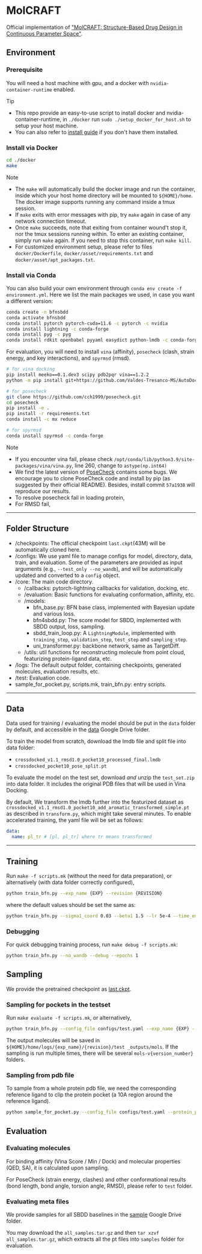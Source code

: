 # MolCRAFT

Official implementation of ["MolCRAFT: Structure-Based Drug Design in Continuous Parameter Space"](https://arxiv.org/abs/2404.12141).


## Environment

### Prerequisite
You will need a host machine with gpu, and a docker with `nvidia-container-runtime` enabled.

> [!TIP]
> - This repo provide an easy-to-use script to install docker and nvidia-container-runtime, in `./docker` run `sudo ./setup_docker_for_host.sh` to setup your host machine.
> - You can also refer to [install guide](https://docs.nvidia.com/datacenter/cloud-native/container-toolkit/latest/install-guide.html) if you don't have them installed.


### Install via Docker
```bash
cd ./docker
make
```

> [!NOTE]
> - The `make` will automatically build the docker image and run the container, inside which your host home directory will be mounted to `${HOME}/home`. The docker image supports running any command inside a tmux session.
> - If `make` exits with error messages with pip, try `make` again in case of any network connection timeout. 
> - Once `make` succeeds, note that exiting from container wound't stop it, nor the tmux sessions running within. To enter an existing container, simply run `make` again. If you need to stop this container, run `make kill`.
> - For customized environment setup, please refer to files `docker/Dockerfile`, `docker/asset/requirements.txt` and `docker/asset/apt_packages.txt`. 


### Install via Conda

You can also build your own environment through `conda env create -f environment.yml`. Here we list the main packages we used, in case you want a different version:

```bash
conda create -n bfnsbdd
conda activate bfnsbdd
conda install pytorch pytorch-cuda=11.6 -c pytorch -c nvidia
conda install lightning -c conda-forge
conda install pyg -c pyg
conda install rdkit openbabel pyyaml easydict python-lmdb -c conda-forge
```

For evaluation, you will need to install `vina` (affinity), `posecheck` (clash, strain energy, and key interactions), and `spyrmsd` (rmsd).

```bash
# for vina docking
pip install meeko==0.1.dev3 scipy pdb2pqr vina==1.2.2 
python -m pip install git+https://github.com/Valdes-Tresanco-MS/AutoDockTools_py3

# for posecheck
git clone https://github.com/cch1999/posecheck.git
cd posecheck
pip install -e .
pip install -r requirements.txt
conda install -c mx reduce

# for spyrmsd
conda install spyrmsd -c conda-forge
```

> [!NOTE]
> - If you encounter vina fail, please check `/opt/conda/lib/python3.9/site-packages/vina/vina.py`, line 260, change to `astype(np.int64)`
> - We find the latest version of [PoseCheck](https://github.com/cch1999/posecheck) contains some bugs. We encourage you to clone PoseCheck code and install by pip (as suggested by their official README). Besides, install commit `57a1938` will reproduce our results.
> - To resolve posecheck fail in loading protein,
> - For RMSD fail,

-----

## Folder Structure

- /checkpoints: The official checkpoint `last.ckpt`(43M) will be automatically cloned here.
- /configs: We use yaml file to manage configs for model, directory, data, train, and evaluation. Some of the parameters are provided as input arguments (e.g., `--test_only --no_wandb`), and will be automatically updated and converted to a `config` object.
- /core: The main code directory.
  - /callbacks: pytorch-lightning callbacks for validation, docking, etc.
  - /evaluation: Basic functions for evaluating conformation, affinity, etc.
  - /models:
    - bfn_base.py: BFN base class, implemented with Bayesian update and various loss.
    - bfn4sbdd.py: The score model for SBDD, implemented with SBDD output, loss, sampling.
    - sbdd_train_loop.py: A `LightningModule`, implemented with `training_step`, `validation_step`, `test_step` and `sampling_step`.
    - uni_transformer.py: backbone network, same as TargetDiff.
  - /utils: util functions for reconstructing molecule from point cloud, featurizing protein-ligand data, etc.
- /logs: The default output folder, containing checkpoints, generated molecules, evaluation results, etc.
- /test: Evaluation code.
- sample_for_pocket.py, scripts.mk, train_bfn.py: entry scripts.

-----
## Data
Data used for training / evaluating the model should be put in the `data` folder by default, and accessible in the [data](https://drive.google.com/drive/folders/16KiwfMGUIk4a6mNU20GnUd0ah-mjNlhC?usp=share_link) Google Drive folder.

To train the model from scratch, download the lmdb file and split file into data folder:
* `crossdocked_v1.1_rmsd1.0_pocket10_processed_final.lmdb`
* `crossdocked_pocket10_pose_split.pt`

To evaluate the model on the test set, download _and_ unzip the `test_set.zip` into data folder. It includes the original PDB files that will be used in Vina Docking.

By default, We transform the lmdb further into the featurized dataset as `crossdocked_v1.1_rmsd1.0_pocket10_add_aromatic_transformed_simple.pt` as described in `transform.py`, which might take several minutes. To enable accelerated training, the yaml file will be set as follows:

```yaml
data:
  name: pl_tr # [pl, pl_tr] where tr means transformed
```

---
## Training
Run `make -f scripts.mk` (without the need for data preparation), or alternatively (with data folder correctly configured),
```bash
python train_bfn.py --exp_name {EXP} --revision {REVISION}
```

where the default values should be set the same as:
```bash
python train_bfn.py --sigma1_coord 0.03 --beta1 1.5 --lr 5e-4 --time_emb_dim 1 --epochs 15 --max_grad_norm Q --destination_prediction True --use_discrete_t True --num_samples 10 --sampling_strategy end_back_pmf
```

### Debugging
For quick debugging training process, run `make debug -f scripts.mk`:
```bash
python train_bfn.py --no_wandb --debug --epochs 1
```

## Sampling
We provide the pretrained checkpoint as [last.ckpt](https://drive.google.com/file/d/1a1laBFYRNqaMpcS3Id0L0R6XoLEk4gDG/view?usp=share_link). 
### Sampling for pockets in the testset
Run `make evaluate -f scripts.mk`, or alternatively,
```bash
python train_bfn.py --config_file configs/test.yaml --exp_name {EXP} --revision {REVISION} --test_only --num_samples {NUM_MOLS_PER_POCKET} --sample_steps 100
```

The output molecules will be saved in `${HOME}/home/logs/{exp_name}/{revision}/test
_outputs/mols`. If the sampling is run multiple times, there will be several `mols-v{version_number}` folders.

### Sampling from pdb file
To sample from a whole protein pdb file, we need the corresponding reference ligand to clip the protein pocket (a 10A region around the reference ligand).

```bash
python sample_for_pocket.py --config_file configs/test.yaml --protein_path {PDB_ID}_protein.pdb --ligand_path {PDB_ID}_molecule.sdf
```

## Evaluation
### Evaluating molecules
For binding affinity (Vina Score / Min / Dock) and molecular properties (QED, SA), it is calculated upon sampling.

For PoseCheck (strain energy, clashes) and other conformational results (bond length, bond angle, torsion angle, RMSD), please refer to `test` folder.

### Evaluating meta files
We provide samples for all SBDD baselines in the [sample](https://drive.google.com/drive/folders/1A3Mthm9ksbfUnMCe5T2noGsiEV1RfChH?usp=sharing) Google Drive folder.

You may download the `all_samples.tar.gz` and then `tar xzvf all_samples.tar.gz`, which extracts all the pt files into `samples` folder for evaluation.
